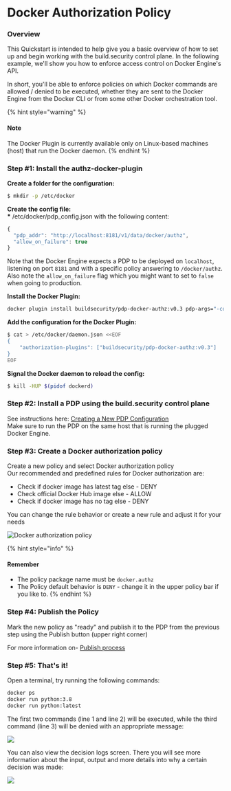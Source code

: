 # Docker Authorization Policy

###  Overview

This Quickstart is intended to help give you a basic overview of how to set up and begin working with the build.security control plane. In the following example, we'll show you how to enforce access control on Docker Engine's API.

In short, you'll be able to enforce policies on which Docker commands are allowed / denied to be executed, whether they are sent to the Docker Engine from the Docker CLI or from some other Docker orchestration tool.

{% hint style="warning" %}
#### Note

The Docker Plugin is currently available only on Linux-based machines \(host\) that run the Docker daemon.
{% endhint %}

### Step \#1: Install the authz-docker-plugin

**Create a folder for the configuration:**

```bash
$ mkdir -p /etc/docker
```

**Create the config file:  
\*** /etc/docker/pdp\_config.json with the following content:

```javascript
{
  "pdp_addr": "http://localhost:8181/v1/data/docker/authz",
  "allow_on_failure": true
}
```

Note that the Docker Engine expects a PDP to be deployed on `localhost`, listening on port `8181` and with a specific policy answering to `/docker/authz`.  
Also note the `allow_on_failure` flag which you might want to set to `false` when going to production.

**Install the Docker Plugin:**

```bash
docker plugin install buildsecurity/pdp-docker-authz:v0.3 pdp-args="-config-file /pdp/pdp_config.json -debug false"
```

**Add the configuration for the Docker Plugin:**

```bash
$ cat > /etc/docker/daemon.json <<EOF
{
    "authorization-plugins": ["buildsecurity/pdp-docker-authz:v0.3"]
}
EOF
```

**Signal the Docker daemon to reload the config:**

```bash
$ kill -HUP $(pidof dockerd)
```

### Step \#2: Install a PDP using the build.security control plane

See instructions here: [Creating a New PDP Configuration](policy-decision-points-pdp/creating-a-new-pdp-configuration.md)  
Make sure to run the PDP on the same host that is running the plugged Docker Engine.

### Step \#3: Create a Docker authorization policy

Create a new policy and select Docker authorization policy  
Our recommended and predefined rules for Docker authorization are:

* Check if docker image has latest tag else - DENY
* Check official Docker Hub image else - ALLOW
* Check if docker image has no tag else - DENY

You can change the rule behavior or create a new rule and adjust it for your needs

![Docker authorization policy](https://files.readme.io/0178448-Screen_Shot_2021-02-16_at_20.43.04.png)

{% hint style="info" %}
#### Remember

* The policy package name must be `docker.authz`
* The Policy default behavior is `DENY` - change it in the upper policy bar if you like to.
{% endhint %}

### Step \#4: Publish the Policy

Mark the new policy as "ready" and publish it to the PDP from the previous step using the Publish button \(upper right corner\)

For more information on- [Publish process](projects/publish-project-configuration.md)

### Step \#5: That's it!

Open a terminal, try running the following commands:

```bash
docker ps
docker run python:3.8
docker run python:latest
```

The first two commands \(line 1 and line 2\) will be executed, while the third command \(line 3\) will be denied with an appropriate message:

![](https://files.readme.io/4166c2f-docker_latest.png)

You can also view the decision logs screen. There you will see more information about the input, output and more details into why a certain decision was made:

![](https://files.readme.io/95420e7-logs.png)

